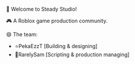 👋 Welcome to Steady Studio!

🎮 A Roblox game production community.

😄 The team:
- ⭐PekaEzzT [Building & designing]
- 🌠RarelySam [Scripting & production managing]
